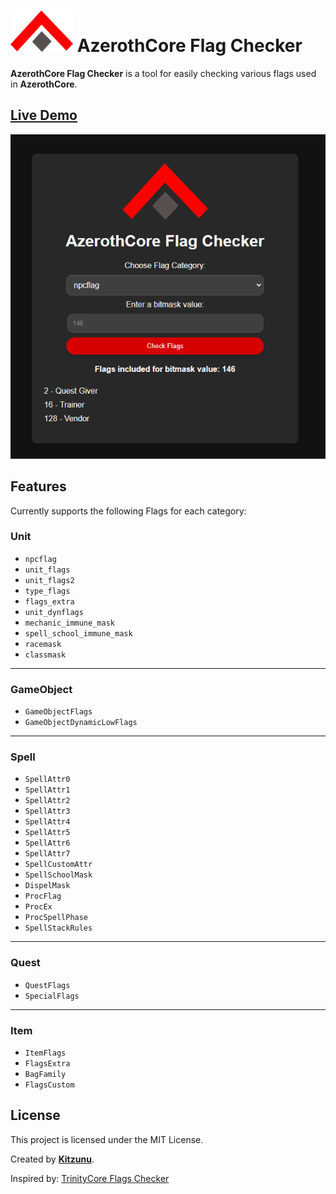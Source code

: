 # ![logo](https://raw.githubusercontent.com/azerothcore/azerothcore.github.io/master/images/logo-github.png) AzerothCore Flag Checker

**AzerothCore Flag Checker** is a tool for easily checking various flags used in **AzerothCore**.

## [Live Demo](http://www.azerothcore.org/flag-checker/)

[![AzerothCore Flag Checker](flagchecker.png )](http://www.azerothcore.org/flag-checker/)

## Features

Currently supports the following Flags for each category:

### Unit
  - `npcflag`
  - `unit_flags`
  - `unit_flags2`
  - `type_flags`
  - `flags_extra`
  - `unit_dynflags`
  - `mechanic_immune_mask`
  - `spell_school_immune_mask`
  - `racemask`
  - `classmask`
---
### GameObject
  - `GameObjectFlags`
  - `GameObjectDynamicLowFlags`
---
### Spell
  - `SpellAttr0`
  - `SpellAttr1`
  - `SpellAttr2`
  - `SpellAttr3`
  - `SpellAttr4`
  - `SpellAttr5`
  - `SpellAttr6`
  - `SpellAttr7`
  - `SpellCustomAttr`
  - `SpellSchoolMask`
  - `DispelMask`
  - `ProcFlag`
  - `ProcEx`
  - `ProcSpellPhase`
  - `SpellStackRules`
---
### Quest
  - `QuestFlags`
  - `SpecialFlags`
---
### Item
  - `ItemFlags`
  - `FlagsExtra`
  - `BagFamily`
  - `FlagsCustom`
## License

This project is licensed under the MIT License.

Created by **[Kitzunu](https://github.com/kitzunu)**.

Inspired by: [TrinityCore Flags Checker](https://github.com/Eronox/wow-flags-checker)
